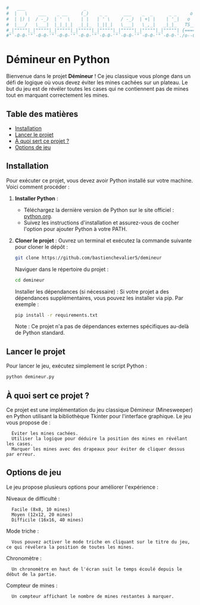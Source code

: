 ```bash
#   ___                      _                                             
#  |   \    ___    _ __     (_)    _ _      ___    _  _      _ _     o O O 
#  | |) |  / -_)  | '  \    | |   | ' \    / -_)  | +| |    | '_|   o      
#  |___/   \___|  |_|_|_|  _|_|_  |_||_|   \___|   \_,_|   _|_|_   TS__[O] 
#_|"""""|_|"""""|_|"""""|_|"""""|_|"""""|_|"""""|_|"""""|_|"""""| {======| 
#"`-0-0-'"`-0-0-'"`-0-0-'"`-0-0-'"`-0-0-'"`-0-0-'"`-0-0-'"`-0-0-'./o--000' 
```
# Démineur en Python

Bienvenue dans le projet **Démineur** ! Ce jeu classique vous plonge dans un défi de logique où vous devez éviter les mines cachées sur un plateau. Le but du jeu est de révéler toutes les cases qui ne contiennent pas de mines tout en marquant correctement les mines.

## Table des matières

- [Installation](#installation)
- [Lancer le projet](#lancer-le-projet)
- [À quoi sert ce projet ?](#à-quoi-sert-ce-projet-)
- [Options de jeu](#options-de-jeu)

## Installation

Pour exécuter ce projet, vous devez avoir Python installé sur votre machine. Voici comment procéder :

1. **Installer Python** :
   - Téléchargez la dernière version de Python sur le site officiel : [python.org](https://www.python.org/downloads/).
   - Suivez les instructions d'installation et assurez-vous de cocher l'option pour ajouter Python à votre PATH.

2. **Cloner le projet** :
   Ouvrez un terminal et exécutez la commande suivante pour cloner le dépôt :
   ```bash
   git clone https://github.com/bastienchevalier5/demineur
   ```
   Naviguer dans le répertoire du projet :
   ```bash
   cd demineur
   ```
   Installer les dépendances (si nécessaire) : Si votre projet a des dépendances supplémentaires, vous pouvez les installer via pip. Par exemple :
   ```bash
   pip install -r requirements.txt
   ```
   Note : Ce projet n'a pas de dépendances externes spécifiques au-delà de Python standard.

## Lancer le projet

   Pour lancer le jeu, exécutez simplement le script Python :
   ```bash
   python demineur.py
   ```
## À quoi sert ce projet ?

   Ce projet est une implémentation du jeu classique Démineur (Minesweeper) en Python utilisant la bibliothèque Tkinter pour l'interface graphique. Le jeu vous propose de :

      Éviter les mines cachées.
      Utiliser la logique pour déduire la position des mines en révélant les cases.
      Marquer les mines avec des drapeaux pour éviter de cliquer dessus par erreur.

## Options de jeu

   Le jeu propose plusieurs options pour améliorer l'expérience :

   Niveaux de difficulté :

      Facile (8x8, 10 mines)
      Moyen (12x12, 20 mines)
      Difficile (16x16, 40 mines)
      
   Mode triche :

      Vous pouvez activer le mode triche en cliquant sur le titre du jeu, ce qui révélera la position de toutes les mines.

   Chronomètre :

      Un chronomètre en haut de l'écran suit le temps écoulé depuis le début de la partie.
      
   Compteur de mines :

      Un compteur affichant le nombre de mines restantes à marquer.
